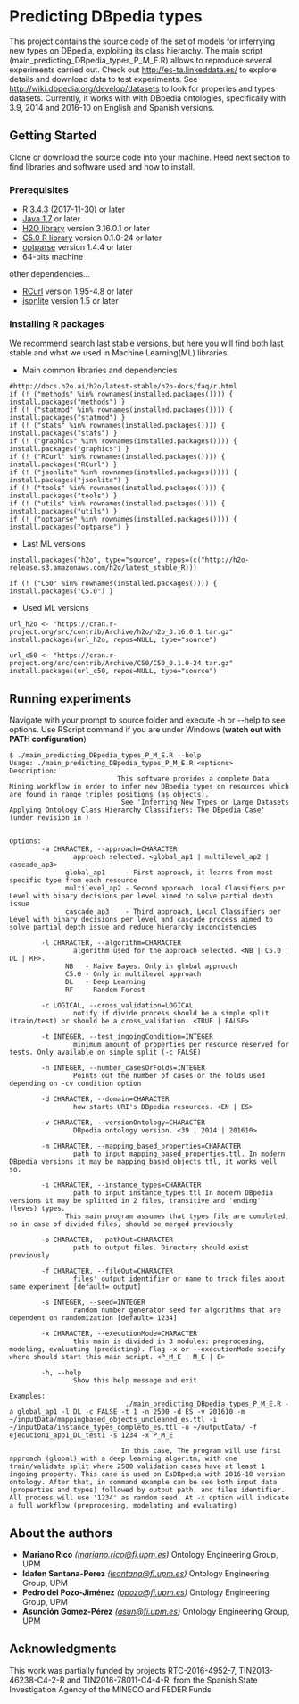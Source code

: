 # Predicting DBpedia types

This project contains the source code of the set of models for inferrying new types on DBpedia, exploiting its class hierarchy. The main script (main_predicting_DBpedia_types_P_M_E.R) allows to reproduce several experiments carried out. Check out http://es-ta.linkeddata.es/ to explore details and download data to test experiments. See http://wiki.dbpedia.org/develop/datasets to look for properies and types datasets. Currently, it works with with DBpedia ontologies, specifically with 3.9, 2014 and 2016-10 on English and Spanish versions.

## Getting Started
Clone or download the source code into your machine. Heed next section to find libraries and software used and how to install. 

### Prerequisites

* [R 3.4.3 (2017-11-30)](https://www.r-project.org/ ) or later
* [Java 1.7](https://www.java.com/es/download/) or later
* [H2O library](https://www.h2o.ai/) version 3.16.0.1 or later
* [C5.0 R library](https://cran.r-project.org/web/packages/C50/C50.pdf) version 0.1.0-24 or later
* [optparse](https://cran.r-project.org/web/packages/optparse/optparse.pdf) version 1.4.4 or later
* 64-bits machine


other dependencies...
* [RCurl](https://cran.r-project.org/web/packages/RCurl/RCurl.pdf) version 1.95-4.8 or later
* [jsonlite](https://cran.r-project.org/web/packages/jsonlite/jsonlite.pdf) version 1.5 or later
 
### Installing R packages
We recommend search last stable versions, but here you will find both last stable and what we used in Machine Learning(ML) libraries.
* Main common libraries and dependencies
```
#http://docs.h2o.ai/h2o/latest-stable/h2o-docs/faq/r.html
if (! ("methods" %in% rownames(installed.packages()))) { install.packages("methods") }
if (! ("statmod" %in% rownames(installed.packages()))) { install.packages("statmod") }
if (! ("stats" %in% rownames(installed.packages()))) { install.packages("stats") }
if (! ("graphics" %in% rownames(installed.packages()))) { install.packages("graphics") }
if (! ("RCurl" %in% rownames(installed.packages()))) { install.packages("RCurl") }
if (! ("jsonlite" %in% rownames(installed.packages()))) { install.packages("jsonlite") }
if (! ("tools" %in% rownames(installed.packages()))) { install.packages("tools") }
if (! ("utils" %in% rownames(installed.packages()))) { install.packages("utils") }
if (! ("optparse" %in% rownames(installed.packages()))) { install.packages("optparse") }
```

* Last ML versions
```
install.packages("h2o", type="source", repos=(c("http://h2o-release.s3.amazonaws.com/h2o/latest_stable_R)))

if (! ("C50" %in% rownames(installed.packages()))) { install.packages("C5.0") }
```

* Used ML versions
```
url_h2o <- "https://cran.r-project.org/src/contrib/Archive/h2o/h2o_3.16.0.1.tar.gz"
install.packages(url_h2o, repos=NULL, type="source")

url_c50 <- "https://cran.r-project.org/src/contrib/Archive/C50/C50_0.1.0-24.tar.gz"
install.packages(url_c50, repos=NULL, type="source")
```
 
## Running experiments
Navigate with your prompt to source folder and execute -h or --help to see options. Use RScript command if you are under Windows (**watch out with PATH configuration**)
```
$ ./main_predicting_DBpedia_types_P_M_E.R --help
Usage: ./main_predicting_DBpedia_types_P_M_E.R <options>
Description:
                           This software provides a complete Data Mining workflow in order to infer new DBpedia types on resources which are found in range triples positions (as objects).
                            See 'Inferring New Types on Large Datasets Applying Ontology Class Hierarchy Classifiers: The DBpedia Case' (under revision in )


Options:
        -a CHARACTER, --approach=CHARACTER
                approach selected. <global_ap1 | multilevel_ap2 | cascade_ap3>
              global_ap1     - First approach, it learns from most specific type from each resource
              multilevel_ap2 - Second approach, Local Classifiers per Level with binary decisions per level aimed to solve partial depth issue
              cascade_ap3    - Third approach, Local Classifiers per Level with binary decisions per level and cascade process aimed to solve partial depth issue and reduce hierarchy inconcistencies

        -l CHARACTER, --algorithm=CHARACTER
                algorithm used for the approach selected. <NB | C5.0 | DL | RF>.
              NB   - Naïve Bayes. Only in global approach
              C5.0 - Only in multilevel approach
              DL   - Deep Learning
              RF   - Random Forest

        -c LOGICAL, --cross_validation=LOGICAL
                notify if divide process should be a simple split (train/test) or should be a cross_validation. <TRUE | FALSE>

        -t INTEGER, --test_ingoingCondition=INTEGER
                minimum amount of properties per resource reserved for tests. Only available on simple split (-c FALSE)

        -n INTEGER, --number_casesOrFolds=INTEGER
                Points out the number of cases or the folds used depending on -cv condition option

        -d CHARACTER, --domain=CHARACTER
                how starts URI's DBpedia resources. <EN | ES>

        -v CHARACTER, --versionOntology=CHARACTER
                DBpedia ontology version. <39 | 2014 | 201610>

        -m CHARACTER, --mapping_based_properties=CHARACTER
                path to input mapping_based_properties.ttl. In modern DBpedia versions it may be mapping_based_objects.ttl, it works well so.

        -i CHARACTER, --instance_types=CHARACTER
                path to input instance_types.ttl In modern DBpedia versions it may be splitted in 2 files, transitive and 'ending' (leves) types.
              This main program assumes that types file are completed, so in case of divided files, should be merged previously

        -o CHARACTER, --pathOut=CHARACTER
                path to output files. Directory should exist previously

        -f CHARACTER, --fileOut=CHARACTER
                files' output identifier or name to track files about same experiment [default= output]

        -s INTEGER, --seed=INTEGER
                random number generator seed for algorithms that are dependent on randomization [default= 1234]

        -x CHARACTER, --executionMode=CHARACTER
                this main is divided in 3 modules: preprocesing, modeling, evaluating (predicting). Flag -x or --executionMode specify where should start this main script. <P_M_E | M_E | E>

        -h, --help
                Show this help message and exit

Examples:
                             ./main_predicting_DBpedia_types_P_M_E.R -a global_ap1 -l DL -c FALSE -t 1 -n 2500 -d ES -v 201610 -m ~/inputData/mappingbased_objects_uncleaned_es.ttl -i ~/inputData/instance_types_completo_es.ttl -o ~/outputData/ -f ejecucion1_app1_DL_test1 -s 1234 -x P_M_E

                            In this case, The program will use first approach (global) with a deep learning algoritm, with one train/validate split where 2500 validation cases have at least 1 ingoing property. This case is used on EsDBpedia with 2016-10 version ontology. After that, in command example can be see both input data (properties and types) followed by output path, and files identifier. All process will use '1234' as random seed. At -x option will indicate a full workflow (preprocesing, modelating and evaluating)

```

## About the authors
* **Mariano Rico**	*(mariano.rico@fi.upm.es)* Ontology Engineering Group, UPM
* **Idafen Santana-Perez**	*(isantana@fi.upm.es)* Ontology Engineering Group, UPM
* **Pedro del Pozo-Jiménez**	*(ppozo@fi.upm.es)* Ontology Engineering Group, UPM
* **Asunción Gomez-Pérez**	*(asun@fi.upm.es)* Ontology Engineering Group, UPM

## Acknowledgments
This work was partially funded by projects RTC-2016-4952-7, TIN2013-46238-C4-2-R and TIN2016-78011-C4-4-R, from the Spanish State Investigation Agency of the MINECO and FEDER Funds


